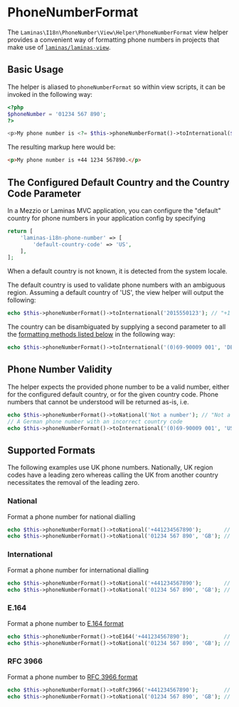 # PhoneNumberFormat

The `Laminas\I18n\PhoneNumber\View\Helper\PhoneNumberFormat` view helper provides a convenient way of formatting phone numbers in projects that make use of [`laminas/laminas-view`](https://docs.laminas.dev/laminas-view/).

## Basic Usage

The helper is aliased to `phoneNumberFormat` so within view scripts, it can be invoked in the following way:

```php
<?php
$phoneNumber = '01234 567 890';
?>

<p>My phone number is <?= $this->phoneNumberFormat()->toInternational($phoneNumber, 'GB') ?>.</p>
```

The resulting markup here would be:

```html
<p>My phone number is +44 1234 567890.</p>
```

## The Configured Default Country and the Country Code Parameter

In a Mezzio or Laminas MVC application, you can configure the "default" country for phone numbers in your application config by specifying

```php
return [
    'laminas-i18n-phone-number' => [
        'default-country-code' => 'US',
    ],
];
```

When a default country is not known, it is detected from the system locale.

The default country is used to validate phone numbers with an ambiguous region.
Assuming a default country of 'US', the view helper will output the following:

```php
echo $this->phoneNumberFormat()->toInternational('2015550123'); // "+1 201-555-0123"
```

The country can be disambiguated by supplying a second parameter to all the [formatting methods listed below](#supported-formats) in the following way:

```php
echo $this->phoneNumberFormat()->toInternational('(0)69-90009 001', 'DE'); // "+49 69 90009001"
```

## Phone Number Validity

The helper expects the provided phone number to be a valid number, either for the configured default country, or for the given country code. Phone numbers that cannot be understood will be returned as-is, i.e.

```php
echo $this->phoneNumberFormat()->toNational('Not a number'); // "Not a number"
// A German phone number with an incorrect country code
echo $this->phoneNumberFormat()->toInternational('(0)69-90009 001', 'US'); // "(0)69-90009 001"
```

## Supported Formats

The following examples use UK phone numbers. Nationally, UK region codes have a leading zero whereas calling the UK from another country necessitates the removal of the leading zero.

### National

Format a phone number for national dialling

```php
echo $this->phoneNumberFormat()->toNational('+441234567890');       // "01234 567890"
echo $this->phoneNumberFormat()->toNational('01234 567 890', 'GB'); // "01234 567890"
```

### International

Format a phone number for international dialling

```php
echo $this->phoneNumberFormat()->toNational('+441234567890');       // "+44 1234 567890"
echo $this->phoneNumberFormat()->toNational('01234 567 890', 'GB'); // "+44 1234 567890"
```

### E.164

Format a phone number to [E.164 format](https://en.wikipedia.org/wiki/E.164)

```php
echo $this->phoneNumberFormat()->toE164('+441234567890');           // "+441234567890"
echo $this->phoneNumberFormat()->toNational('01234 567 890', 'GB'); // "+441234567890"
```

### RFC 3966

Format a phone number to [RFC 3966 format](https://datatracker.ietf.org/doc/html/rfc3966)

```php
echo $this->phoneNumberFormat()->toRfc3966('+441234567890');        // "tel:+44-1234-567890"
echo $this->phoneNumberFormat()->toNational('01234 567 890', 'GB'); // "tel:+44-1234-567890"
```

